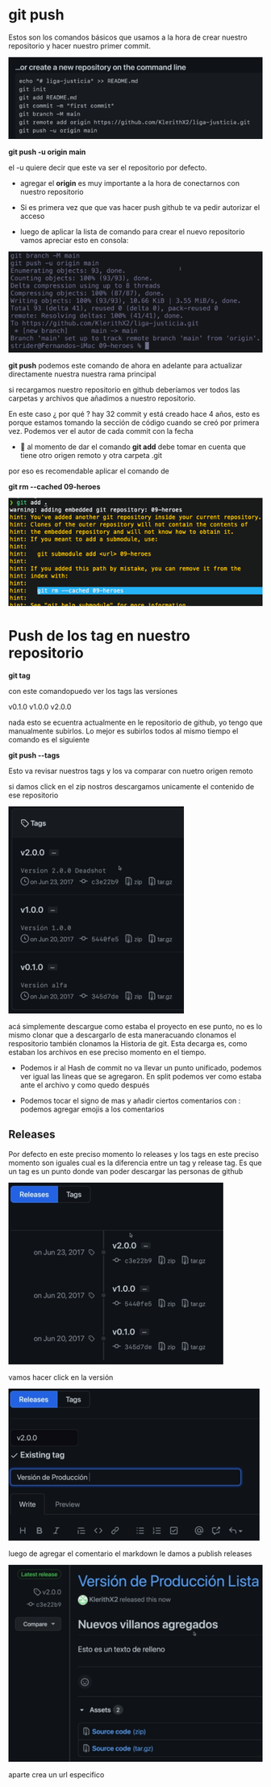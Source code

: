 # git push

Estos son los comandos básicos que usamos a la hora de crear nuestro
repositorio y hacer nuestro primer commit.

![origin](/images/create-newrepo.png)

**git push -u origin main**

el -u quiere decir que este va ser el repositorio por defecto.

- agregar el **origin** es muy importante a la hora de conectarnos con nuestro repositorio

- Si es primera vez que que vas hacer push github te va pedir autorizar
  el acceso

- luego de aplicar la lista de comando para crear el nuevo repositorio vamos apreciar esto en consola:

![push](/images/comandos-push.png)

**git push** podemos este comando de ahora en adelante para actualizar directamente nuestra nuestra rama principal

si recargamos nuestro repositorio en github deberíamos ver todos
las carpetas y archivos que añadimos a nuestro repositorio.

En este caso ¿ por qué ? hay 32 commit y está creado hace 4 años, esto es porque estamos tomando la sección de código cuando se creó por primera vez. Podemos ver el autor de cada commit con la fecha

- 👀 al momento de dar el comando **git add** debe tomar en cuenta que tiene otro origen remoto y otra carpeta .git

por eso es recomendable aplicar el comando de

**git rm --cached 09-heroes**

![git-rm](/images/git-rm.png)

# Push de los tag en nuestro repositorio

**git tag**

con este comandopuedo ver los tags las versiones

v0.1.0
v1.0.0
v2.0.0

nada esto se ecuentra actualmente en le repositorio de github, yo tengo que manualmente
subirlos. Lo mejor es subirlos todos al mismo tiempo el comando es el siguiente

**git push --tags**

Esto va revisar nuestros tags y los va comparar con nuetro origen remoto

si damos click en el zip nostros descargamos unicamente el contenido de ese repositorio

![git-rm](/images/tags.png)

acá simplemente descargue como estaba el proyecto en ese punto, no es lo mismo clonar
que a descargarlo de esta maneracuando clonamos el respositorio también clonamos la
Historia de git. Esta decarga es, como estaban los archivos en ese preciso momento en el tiempo.

- Podemos ir al Hash de commit no va llevar un punto unificado, podemos ver igual las lineas que se agregaron. En split podemos ver como estaba ante el archivo y como quedo después

- Podemos tocar el signo de mas y añadir ciertos comentarios con : podemos agregar emojis
  a los comentarios

## Releases

Por defecto en este preciso momento lo releases y los tags en este preciso momento son iguales cual es la diferencia entre un tag y release tag. Es que un tag es un punto donde van poder descargar las personas de github

![git-rm](/images/versiones.png)

vamos hacer click en la versión

![git-rm](/images/edit-releases-tag.png)

luego de agregar el comentario el markdown le damos a publish releases

![git-rm](/images/publish.png)

aparte crea un url especifico
